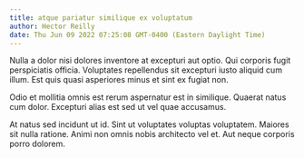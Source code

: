 ```yaml
---
title: atque pariatur similique ex voluptatum
author: Hector Reilly
date: Thu Jun 09 2022 07:25:08 GMT-0400 (Eastern Daylight Time)
---
```

Nulla a dolor nisi dolores inventore at excepturi aut optio. Qui corporis fugit perspiciatis officia. Voluptates repellendus sit excepturi iusto aliquid cum illum. Est quis quasi asperiores minus et sint ex fugiat non.

 Odio et mollitia omnis est rerum aspernatur est in similique. Quaerat natus cum dolor. Excepturi alias est sed ut vel quae accusamus.

 At natus sed incidunt ut id. Sint ut voluptates voluptas voluptatem. Maiores sit nulla ratione. Animi non omnis nobis architecto vel et. Aut neque corporis porro dolorem.